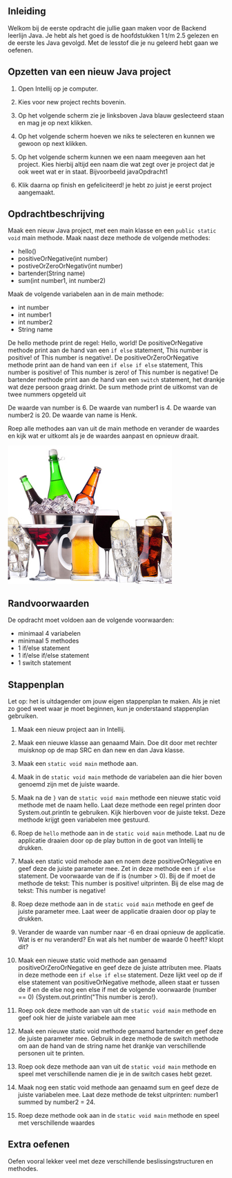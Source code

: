 ## Inleiding
Welkom bij de eerste opdracht die jullie gaan maken voor de Backend leerlijn Java. Je hebt als het goed is de hoofdstukken 1 t/m 2.5 gelezen en de eerste les Java gevolgd. Met de lesstof die je nu geleerd hebt gaan we oefenen. 

## Opzetten van een nieuw Java project

1. Open Intellij op je computer.

2. Kies voor new project rechts bovenin.

3. Op het volgende scherm zie je linksboven Java blauw geslecteerd staan en mag je op next klikken.

4. Op het volgende scherm hoeven we niks te selecteren en kunnen we gewoon op next klikken.

5. Op het volgende scherm kunnen we een naam meegeven aan het project. Kies hierbij altijd een naam die wat zegt over je project dat je ook weet wat er in staat. Bijvoorbeeld javaOpdracht1

6. Klik daarna op finish en gefeliciteerd! je hebt zo juist je eerst project aangemaakt.

## Opdrachtbeschrijving

Maak een nieuw Java project, met een main klasse en een `public static void` main methode. Maak naast deze methode de volgende methodes:
- hello()
- positiveOrNegative(int number)
- postiveOrZeroOrNegativ(int number)
- bartender(String name)
- sum(int number1, int number2)

Maak de volgende variabelen aan in de main methode:
- int number
- int number1
- int number2
- String name

De hello methode print de regel: Hello, world!
De positiveOrNegative methode print aan de hand van een `if else` statement, This number is positive! of This number is negative!.
De positiveOrZeroOrNegative methode print aan de hand van een `if else if else` statement, This number is positive! of This number is zero! of This number is negative!
De bartender methode print aan de hand van een `switch` statement, het drankje wat deze persoon graag drinkt.
De sum methode print de uitkomst van de twee nummers opgeteld uit

De waarde van number is 6.
De waarde van number1 is 4.
De waarde van number2 is 20.
De waarde van name is Henk.

Roep alle methodes aan van uit de main methode en verander de waardes en kijk wat er uitkomt als je de waardes aanpast en opnieuw draait. 

![Drinks](./assets/drinks.JPG)


## Randvoorwaarden
De opdracht moet voldoen aan de volgende voorwaarden:

- minimaal 4 variabelen
- minimaal 5 methodes
- 1 if/else statement
- 1 if/else if/else  statement
- 1 switch statement


## Stappenplan
Let op: het is uitdagender om jouw eigen stappenplan te maken. Als je niet zo goed weet waar je moet beginnen, kun je onderstaand stappenplan gebruiken.

1. Maak een nieuw project aan in Intellij.

2. Maak een nieuwe klasse aan genaamd Main. Doe dit door met rechter muisknop op de map SRC en dan new en dan Java klasse. 

3. Maak een `static void main` methode aan.

4. Maak in de `static void main` methode de variabelen aan die hier boven genoemd zijn met de juiste waarde. 

5. Maak na de `}` van de `static void main` methode een nieuwe static void methode met de naam hello. Laat deze methode een regel printen door System.out.println te gebruiken. Kijk hierboven voor de juiste tekst. Deze methode krijgt geen variabelen mee gestuurd. 

6. Roep de `hello` methode aan in de `static void main` methode. Laat nu de applicatie draaien door op de play button in de goot van Intellij te drukken.

7. Maak een static void mehode aan en noem deze positiveOrNegative en geef deze de juiste parameter mee. Zet in deze methode een `if else` statement. De voorwaarde van de if is (number > 0). Bij de if moet de methode de tekst: This number is positive! uitprinten. Bij de else mag de tekst: This number is negative!

8. Roep deze methode aan in de `static void main` methode en geef de juiste parameter mee. Laat weer de applicatie draaien door op play te drukken. 

9. Verander de waarde van number naar -6 en draai opnieuw de applicatie. Wat is er nu veranderd? En wat als het number de waarde 0 heeft? klopt dit?

10. Maak een nieuwe static void methode aan genaamd positiveOrZeroOrNegative en geef deze de juiste attributen mee. Plaats in deze methode een `if else if else` statement. Deze lijkt veel op de if else statement van positiveOrNegative methode, alleen staat er tussen de if en de else nog een else if met de volgende voorwaarde (number == 0) {System.out.println("This number is zero!}. 

11. Roep ook deze methode aan van uit de `static void main` methode en geef ook hier de juiste variabele aan mee

11. Maak een nieuwe static void methode genaamd bartender en geef deze de juiste parameter mee. Gebruik in deze methode de switch methode om aan de hand van de string name het drankje van verschillende personen uit te printen. 

12. Roep ook deze methode aan van uit de `static void main` methode en speel met verschillende namen die je in de switch cases hebt gezet. 

13. Maak nog een static void methode aan genaamd sum en geef deze de juiste variabelen mee. Laat deze methode de tekst uitprinten: number1 summed by number2 = 24.

14. Roep deze methode ook aan in de `static void main` methode en speel met verschillende waardes


## Extra oefenen

Oefen vooral lekker veel met deze verschillende beslissingstructuren en methodes. 
